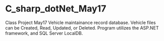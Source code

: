# C_sharp_dotNet_May17
Class Project May17
Vehicle maintainance record database. Vehicle files can be Created, Read, Updated, or Deleted. 
Program utilizes the ASP.NET framework, and SQL Server LocalDB.